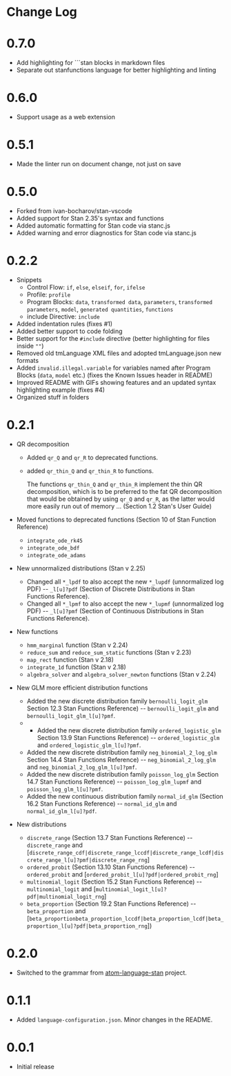 # Change Log

# 0.7.0

- Add highlighting for \`\`\`stan blocks in markdown files
- Separate out stanfunctions language for better highlighting and linting

# 0.6.0

- Support usage as a web extension

# 0.5.1

- Made the linter run on document change, not just on save

# 0.5.0

- Forked from ivan-bocharov/stan-vscode
- Added support for Stan 2.35's syntax and functions
- Added automatic formatting for Stan code via stanc.js
- Added warning and error diagnostics for Stan code via stanc.js

# 0.2.2
- Snippets
  - Control Flow: `if`, `else`, `elseif`, `for`, `ifelse`
  - Profile: `profile`
  - Program Blocks: `data`, `transformed data`, `parameters`, `transformed parameters`, `model`, `generated quantities`, `functions`
  - include Directive: `include`
- Added indentation rules (fixes #1)
- Added better support to code folding
- Better support for the `#include` directive (better highlighting for files inside `""`)
- Removed old tmLanguage XML files and adopted tmLanguage.json new formats
- Added `invalid.illegal.variable` for variables named after Program Blocks (`data`, `model` etc.) (fixes the Known Issues header in README)
- Improved README with GIFs showing features and an updated syntax highlighting example (fixes #4)
- Organized stuff in folders

# 0.2.1
- QR decomposition
	- Added `qr_Q` and `qr_R` to deprecated functions.
	- added `qr_thin_Q` and `qr_thin_R` to functions.

		The functions `qr_thin_Q` and `qr_thin_R` implement the thin QR decomposition, which is to be preferred to the fat QR decomposition that would be obtained by using `qr_Q` and `qr_R`, as the latter would more easily run out of memory ... (Section 1.2 Stan's User Guide)

- Moved functions to deprecated functions (Section 10 of Stan Function Reference)
  - `integrate_ode_rk45`
  - `integrate_ode_bdf`
  - `integrate_ode_adams`

- New unnormalized distributions (Stan v 2.25)
  - Changed all `*_lpdf` to also accept the new `*_lupdf` (unnormalized log PDF) -- `_l[u]?pdf` (Section of Discrete Distributions in Stan Functions Reference).
  - Changed all `*_lpmf` to also accept the new `*_lupmf` (unnormalized log PDF) -- `_l[u]?pmf` (Section of Continuous Distributions in Stan Functions Reference).

- New functions
  - `hmm_marginal` function (Stan v 2.24)
  - `reduce_sum` and `reduce_sum_static` functions (Stan v 2.23)
  - `map_rect` function (Stan v 2.18)
  - `integrate_1d` function (Stan v 2.18)
  - `algebra_solver` and `algebra_solver_newton` functions (Stan v 2.24)

- New GLM more efficient distribution functions
  - Added the new discrete distribution family `bernoulli_logit_glm` Section 12.3 Stan Functions Reference) -- `bernoulli_logit_glm` and `bernoulli_logit_glm_l[u]?pmf`.
  - - Added the new discrete distribution family `ordered_logistic_glm` Section 13.9 Stan Functions Reference) -- `ordered_logistic_glm` and `ordered_logistic_glm_l[u]?pmf`.
  - Added the new discrete distribution family `neg_binomial_2_log_glm` Section 14.4 Stan Functions Reference) -- `neg_binomial_2_log_glm` and `neg_binomial_2_log_glm_l[u]?pmf`.
  - Added the new discrete distribution family `poisson_log_glm` Section 14.7 Stan Functions Reference) -- `poisson_log_glm_lupmf` and `poisson_log_glm_l[u]?pmf`.
  - Added the new continuous distribution family `normal_id_glm` (Section 16.2 Stan Functions Reference) -- `normal_id_glm` and `normal_id_glm_l[u]?pdf`.

- New distributions
  - `discrete_range` (Section 13.7 Stan Functions Reference) -- `discrete_range` and [`discrete_range_cdf|discrete_range_lccdf|discrete_range_lcdf|discrete_range_l[u]?pmf|discrete_range_rng`]
  - `ordered_probit` (Section 13.10 Stan Functions Reference) -- `ordered_probit` and [`ordered_probit_l[u]?pdf|ordered_probit_rng`]
  - `multinomial_logit` (Section 15.2 Stan Functions Reference) -- `multinomial_logit` and [`multinomial_logit_l[u]?pdf|multinomial_logit_rng`]
  - `beta_proportion` (Section 19.2 Stan Functions Reference) -- `beta_proportion` and [`beta_proportionbeta_proportion_lccdf|beta_proportion_lcdf|beta_proportion_l[u]?pdf|beta_proportion_rng`])

# 0.2.0
- Switched to the grammar from [atom-language-stan](https://github.com/jrnold/atom-language-stan) project.

# 0.1.1
- Added `language-configuration.json`. Minor changes in the README.

# 0.0.1
- Initial release
